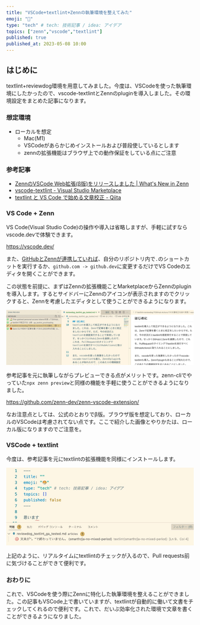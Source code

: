```yaml
---
title: "VSCode+textlint+Zennの執筆環境を整えてみた"
emoji: "🐙"
type: "tech" # tech: 技術記事 / idea: アイデア
topics: ["zenn","vscode","textlint"]
published: true
published_at: 2023-05-08 10:00
---
```


## はじめに
textlint+reviewdog環境を用意してみました。今度は、VSCodeを使った執筆環境にしたかったので、vscode-textlintとZennのpluginを導入しました。その環境設定をまとめた記事になります。

### 想定環境
- ローカルを想定
  - Mac(M1)
  - VSCodeがあらかじめインストールおよび普段使しているとします
  - zennの拡張機能はブラウザ上での動作保証をしている点にご注意

### 参考記事
- [ZennのVSCode Web拡張\(β版\)をリリースしました \| What's New in Zenn](https://info.zenn.dev/release-vscode-extension)
- [vscode\-textlint \- Visual Studio Marketplace](https://marketplace.visualstudio.com/items?itemName=taichi.vscode-textlint)
- [textlint と VS Code で始める文章校正 \- Qiita](https://qiita.com/takasp/items/22f7f72b691fda30aea2)

### VS Code + Zenn
VS Code(Visual Studio Code)の操作や導入は省略しますが、手軽に試すならvscode.devで体験できます。

https://vscode.dev/

また、[GitHubとZennが連携していれば](https://zenn.dev/zenn/articles/usage-github-dev)、自分のリポジトリ内で`.`のショートカットを実行するか、`github.com -> github.dev`に変更するだけでVS Codeのエディタを開くことができます。

この状態を前提に、まずはZennの拡張機能ことMarketplaceからZennのpluginを導入します。するとサイドバーにZennのアイコンが表示されますのでクリックすると、Zennを考慮したエディタとして使うことができるようになります。

![](/images/articles/vscode_zenn_preview.jpg)

参考記事を元に執筆しながらプレビューできる点がメリットです。zenn-cliでやっていた`npx zenn preview`と同様の機能を手軽に使うことができるようになりました。

https://github.com/zenn-dev/zenn-vscode-extension/

なお注意点としては、公式のとおりでβ版。ブラウザ版を想定しており、ローカルのVSCodeは考慮されてない点です。ここで紹介した画像とやりかたは、ローカル版になりますのでご注意を。

### VSCode + textlint
今度は、参考記事を元にtextlintの拡張機能を同様にインストールします。

![](/images/articles/vscode_texlint.jpg)

上記のように、リアルタイムにtextlintのチェックが入るので、Pull requests前に気づけることができて便利です。

### おわりに
これで、VSCodeを使う際にZennに特化した執筆環境を整えることができました。この記事もVSCode上で書いていますが、textlintが自動的に働いて文書をチェックしてくれるので便利です。これで、だいぶ効率化された環境で文章を書くことができるようになりました。
